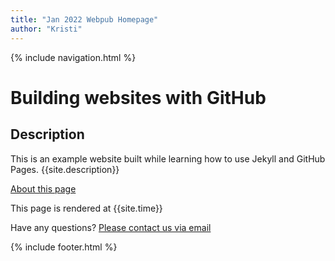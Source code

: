 ```yaml
---
title: "Jan 2022 Webpub Homepage"
author: "Kristi"
---
```


{% include navigation.html %}

# Building websites with GitHub

## Description
This is an example website built while learning how to use Jekyll and GitHub Pages.
{{site.description}}

[About this page](about)

This page is rendered at {{site.time}}

Have any questions? [Please contact us via email](mailto:{{site.email}})

{% include footer.html %}
